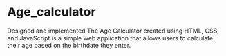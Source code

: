 # Age_calculator
Designed and implemented The Age Calculator created using HTML, CSS, and JavaScript is a simple web application that allows users to calculate their age based on the birthdate they enter. 
